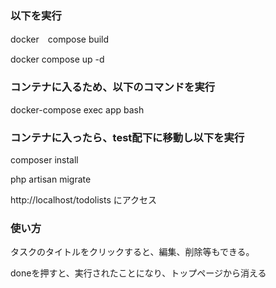 ### 以下を実行

docker　compose build 

docker compose up -d

### コンテナに入るため、以下のコマンドを実行

docker-compose exec app bash

### コンテナに入ったら、test配下に移動し以下を実行

composer install 

php artisan migrate

http://localhost/todolists にアクセス

### 使い方

タスクのタイトルをクリックすると、編集、削除等もできる。

doneを押すと、実行されたことになり、トップページから消える
